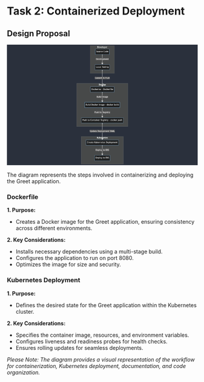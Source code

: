 # Task 2: Containerized Deployment
## Design Proposal
![Alt text](dev_flow.png)

The diagram represents the steps involved in containerizing and deploying the Greet application.

### Dockerfile
**1. Purpose:**
   - Creates a Docker image for the Greet application, ensuring consistency across different environments.

**2. Key Considerations:**
   - Installs necessary dependencies using a multi-stage build.
   - Configures the application to run on port 8080.
   - Optimizes the image for size and security.

### Kubernetes Deployment

**1. Purpose:**
   - Defines the desired state for the Greet application within the Kubernetes cluster.

**2. Key Considerations:**
   - Specifies the container image, resources, and environment variables.
   - Configures liveness and readiness probes for health checks.
   - Ensures rolling updates for seamless deployments.


*Please Note: The diagram provides a visual representation of the workflow for containerization, Kubernetes deployment, documentation, and code organization.*
